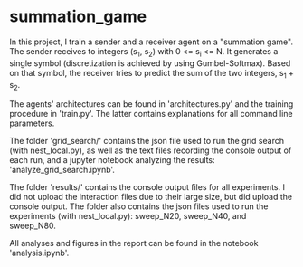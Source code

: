 # summation_game


In this project, I train a sender and a receiver agent on a "summation game". The sender receives to integers 
(s<sub>1</sub>, s<sub>2</sub>) with 0 <= s<sub>i</sub> <= N. It generates a single symbol (discretization is achieved 
by using Gumbel-Softmax). Based on that symbol, the receiver tries to predict the sum of the two integers, 
s<sub>1</sub> + s<sub>2</sub>.

The agents' architectures can be found in 'architectures.py' and the training procedure in 'train.py'. The latter 
contains explanations for all command line parameters. 

The folder 'grid_search/' contains the json file used to run the grid search (with nest_local.py), as well as the text 
files recording the console output of each run, and a jupyter notebook analyzing the results: 
'analyze_grid_search.ipynb'.

The folder 'results/' contains the console output files for all experiments. I did not upload the interaction 
files due to their large size, but did upload the console output. The folder also contains the json files used to run 
the experiments (with nest_local.py): sweep_N20, sweep_N40, and sweep_N80. 

All analyses and figures in the report can be found in the notebook 'analysis.ipynb'. 


 